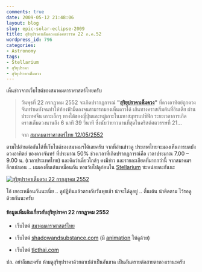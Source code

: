 ```yaml
---
comments: true
date: 2009-05-12 21:48:06
layout: blog
slug: epic-solar-eclipse-2009
title: สุริยุปราคาเต็มดวงแห่งศตวรรษ 22 ก.ค.52
wordpress_id: 796
categories:
- Astronomy
tags:
- Stellarium
- สุริยุปราคา
- สุริยุปราคาเต็มดวง
---
```


เห็นข่าวจากเว็บไซต์ของสมาคมดาราศาสตร์ไทยครับ

 

>   
> 
> วันพุธที่ 22 กรกฏาคม 2552 จะเกิดปรากฏการณ์ **"[สุริยุปราคาเต็มดวง](http://www.armno.in.th/content/%E0%B8%AA%E0%B8%B8%E0%B8%A3%E0%B8%B4%E0%B8%A2%E0%B8%B8%E0%B8%9B%E0%B8%A3%E0%B8%B2%E0%B8%84%E0%B8%B2)"** ที่ดวงอาทิตย์ถูกดวงจันทร์บดบังจนทำให้ท้องฟ้ามืดลงจนสามารถมองเห็นดาวได้ เส้นทางคราสเริ่มต้นที่อินเดีย ผ่านประเทศจีน เกาะเล็กๆ ทางใต้ของญี่ปุ่นและหมู่เกาะในมหาสมุทรแปซิฟิก ระยะเวลาการเกิดคราสเต็มดวงนานถึง 6 นาที 39 วินาที ซึ่งนับว่ายาวนานที่สุดในคริสต์ศตวรรษที่ 21…
> 
>    
> 
> จาก [สมาคมดาราศาสตร์ไทย 12/05/2552](http://thaiastro.nectec.or.th/tse2009/)

 

ตามไปอ่านต่อกันได้ที่เว็บไซต์ของสมาคมฯได้เลยครับ จากที่อ่านข่าวดู ประเทศไทยจะมองเห็นการบดบังดวงอาทิตย์ ของดวงจันทร์ ที่ประมาณ 50% ช่วงเวลาที่เกิดปรากฏการณ์คือ เวลาประมาณ 7.00 – 9.00 น. (เวลาประเทศไทย) และคิดว่าเดี๋ยวใกล้ๆ คงมีข่าว และรายละเอียดที่มากกว่านี้ จากสมาคมฯอีกแน่นอน .. ผมเองตื่นเต้นเหมือนกัน ขอแว้บไปดูก่อนใน [Stellarium](http://www.armno.in.th/content/stellarium) ซะหน่อยละกันนะ

 

[![สุริยุปราคาเต็มดวง 22 กรกฏาคม 2552](http://www.armno.in.th/wp-content/uploads/2009/05/total-eclipse-07222009-thumb.jpg)](http://www.armno.in.th/wp-content/uploads/2009/05/total-eclipse-07222009.jpg)

 

โอ้ เยอะเหมือนกันนะเนี่ย .. ดูปฏิทินแล้วตรงกับวันพุธเช้า น่าจะได้ดูอยู่ .. ตื่นเต้น น่าติดตาม ไว้รอดูด้วยกันนะครับ

 

#### ข้อมูลเพิ่มเติมเกี่ยวกับสุริยุปราคา 22 กรกฏาคม 2552

 

  
  * เว็บไซต์ [สมาคมดาราศาสตร์ไทย](http://thaiastro.nectec.or.th/tse2009/)
   
  * เว็บไซต์ [shadowandsubstance.com](http://www.shadowandsubstance.com/) (มี [animation](http://www.shadowandsubstance.com/2009%200722%20SOLAR%20ECLIPSE/July%2022%202009%20Total%20Eclipse%20of%20the%20Sun.html) ให้ดูด้วย)
   
  * เว็บไซต์ [tlcthai.com](http://www.tlcthai.com/webboard/view_topic.php?table_id=1&cate_id=110&post_id=50423)
 

ปล. อย่าลืมนะครับ ห้ามดูสุริยุปราคาด้วยตาเปล่าเป็นอันขาด เป็นอันตรายต่อสายตาของเรานะครับ
